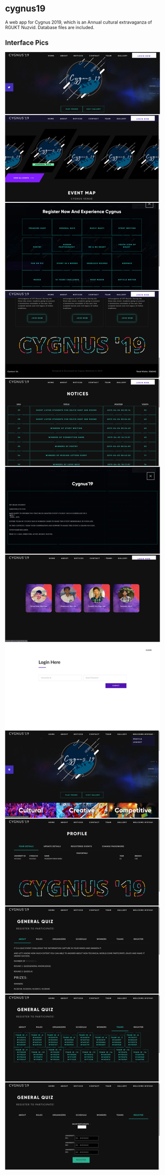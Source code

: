 # cygnus19


A web app for Cygnus 2019, which is an Annual cultural extravaganza of RGUKT Nuzvid. Database files are included.

## Interface Pics

<img src = "./cygnusuipics/1.png">
<img src = "./cygnusuipics/2.png">
<img src = "./cygnusuipics/3.png">
<img src = "./cygnusuipics/4.png">
<img src = "./cygnusuipics/5.png">
<img src = "./cygnusuipics/6.png">
<img src = "./cygnusuipics/7.png">
<img src = "./cygnusuipics/8.png">
<img src = "./cygnusuipics/10.png">
<img src = "./cygnusuipics/11.png">
<img src = "./cygnusuipics/12.png">
<img src = "./cygnusuipics/13.png">
<img src = "./cygnusuipics/14.png">
